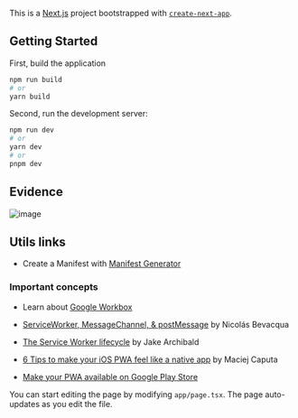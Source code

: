 This is a [Next.js](https://nextjs.org/) project bootstrapped with [`create-next-app`](https://github.com/vercel/next.js/tree/canary/packages/create-next-app).

## Getting Started
First, build the application

```bash
npm run build
# or
yarn build
```
Second, run the development server:

```bash
npm run dev
# or
yarn dev
# or
pnpm dev
```
## Evidence 
![image](https://github.com/Samuel0023/Next-PWA-template/assets/38141029/9191782d-4072-4e54-9b35-0e8005381aee)

## Utils links
- Create a Manifest with [Manifest Generator](https://www.simicart.com/manifest-generator.html/)

### Important concepts

- Learn about [Google Workbox](https://developer.chrome.com/docs/workbox/what-is-workbox/)

- [ServiceWorker, MessageChannel, & postMessage](https://ponyfoo.com/articles/serviceworker-messagechannel-postmessage) by Nicolás Bevacqua

- [The Service Worker lifecycle](https://web.dev/service-worker-lifecycle/) by Jake Archibald

- [6 Tips to make your iOS PWA feel like a native app](https://www.netguru.com/blog/pwa-ios) by Maciej Caputa

- [Make your PWA available on Google Play Store](https://www.netguru.com/blog/make-your-pwa-available-on-google-play-store)

You can start editing the page by modifying `app/page.tsx`. The page auto-updates as you edit the file.

